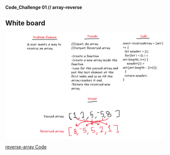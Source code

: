 **Code_Challenge 01 // array-reverse**

## White board

![reverse-array](../../../assets/array-reverse.png)

[reverse-array Code](./app.js)